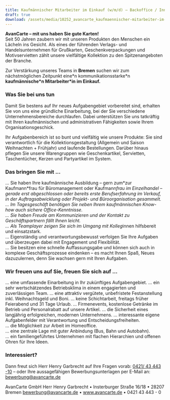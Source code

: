 ```yaml
---
title: Kaufmännischer Mitarbeiter im Einkauf (w/m/d) – Backoffice / Innendienst
draft: true
download: /assets/media/10252_avancarte_kaufmaennischer-mitarbeiter-im-einkauf-w-m-d-backoffice-innendienst_bremen.pdf
---
```

**AvanCarte – mit uns haben Sie gute Karten!**\
Seit 50 Jahren zaubern wir mit unseren Produkten den Menschen ein Lächeln ins Gesicht. Als eines der führenden Verlags- und Handelsunternehmen für Grußkarten, Geschenkverpackungen und Motivservietten zählt unsere vielfältige Kollektion zu den Spitzenangeboten der Branche.

Zur Verstärkung unseres Teams in **Bremen** suchen wir zum nächstmöglichen Zeitpunkt eine\*n kommunikationsstarke\*n **kaufmännische\*n Mitarbeiter\*in im Einkauf.**

### Was Sie bei uns tun

Damit Sie bestens auf Ihr neues Aufgabengebiet vorbereitet sind, erhalten Sie von uns eine gründliche Einarbeitung, bei der Sie verschiedene Unternehmensbereiche durchlaufen. Dabei unterstützen Sie uns tatkräftig mit Ihren kaufmännischen und administrativen Fähigkeiten sowie Ihrem Organisationsgeschick.

Ihr Aufgabenbereich ist so bunt und vielfältig wie unsere Produkte: Sie sind verantwortlich für die Kollektionsgestaltung (Allgemein und Saison Weihnachten + Frühjahr) und laufende Bestellungen. Darüber hinaus pflegen Sie unsere Warengruppen wie Geschenkartikel, Servietten, Taschentücher, Kerzen und Partyartikel im System.

### Das bringen Sie mit ...

... Sie haben Ihre kaufmännische Ausbildung – gern zum\*zur Kaufmann\*frau für Büromanagement oder Kaufmann*frau im Einzelhandel – gerade erst abgeschlossen oder bereits erste Berufserfahrung im Verkauf, in der Auftragsabwicklung oder Projekt- und Büroorganisation gesammelt.
... Im Tagesgeschäft benötigen Sie neben Ihrem kaufmännischen Know-how auch sichere Office-Kenntnisse.\
... Sie haben Freude am Kommunizieren und der Kontakt zu Geschäftspartnern fällt Ihnen leicht.\
... Als Teamplayer zeigen Sie sich im Umgang mit Kolleg*innen hilfsbereit und einsatzstark.\
... Eigenständig und verantwortungsbewusst verfolgen Sie Ihre Aufgaben und überzeugen dabei mit Engagement und Flexibilität.\
... Sie besitzen eine schnelle Auffassungsgabe und können sich auch in komplexe Geschäftsprozesse eindenken – es macht Ihnen Spaß, Neues dazuzulernen, denn Sie wachsen gern mit Ihren Aufgaben.

### Wir freuen uns auf Sie, freuen Sie sich auf ...

... eine umfassende Einarbeitung in Ihr zukünftiges Aufgabengebiet.
... ein sehr wertschätzendes Betriebsklima in einem engagierten und zuverlässigen Team.
... eine attraktiv vergütete, unbefristete Festanstellung inkl. Weihnachtsgeld und Boni.
...  keine Schichtarbeit, freitags früher Feierabend und 31 Tage Urlaub.
... Firmenevents, kostenlose Getränke im Betrieb und Personalrabatt auf unsere Artikel.
...  die Sicherheit eines langjährig erfolgreichen, modernen Unternehmens.
... interessante eigene Aufgabenfelder mit Verantwortung und Entscheidungsfreiheiten.\
.﻿.. die Möglichkeit zur Arbeit im Homeoffice.\
.﻿.. eine zentrale Lage mit guter Anbindung (Bus, Bahn und Autobahn).\
.﻿.. ein familiengeführtes Unternehmen mit flachen Hierarchien und offenen Ohren für Ihre Ideen.

### Interessiert?

Dann freut sich Herr Henry Garbrecht auf Ihre Fragen vorab: [0421/ 43 443 -10](tel:04214344310) – oder Ihre aussagefähigen Bewerbungsunterlagen per E-Mail an: [bewerbung@avancarte.de](<mailto: bewerbung@avancarte.de>)

AvanCarte GmbH
Herr Henry Garbrecht • Insterburger Straße 16/18 • 28207 Bremen
[bewerbung@avancarte.de](<mailto: bewerbung@avancarte.de>) • www.avancarte.de • 0421 43 443 - 0